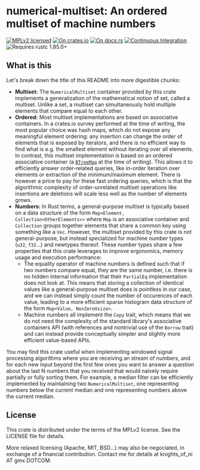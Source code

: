 # numerical-multiset: An ordered multiset of machine numbers

[![MPLv2 licensed](https://img.shields.io/badge/license-MPLv2-blue.svg)](./LICENSE)
[![On crates.io](https://img.shields.io/crates/v/numerical-multiset.svg)](https://crates.io/crates/numerical-multiset)
[![On docs.rs](https://docs.rs/numerical-multiset/badge.svg)](https://docs.rs/numerical-multiset/)
[![Continuous Integration](https://img.shields.io/github/actions/workflow/status/HadrienG2/numerical-multiset/ci.yml?branch=master)](https://github.com/HadrienG2/numerical-multiset/actions?query=workflow%3A%22Continuous+Integration%22)
![Requires rustc 1.85.0+](https://img.shields.io/badge/rustc-1.85.0+-lightgray.svg)


## What is this

Let's break down the title of this README into more digestible chunks:

- **Multiset:** The `NumericalMultiset` container provided by this crate
  implements a generalization of the mathematical notion of set, called a
  multiset. Unlike a set, a multiset can simultaneously hold multiple elements
  that compare equal to each other.
- **Ordered:** Most multiset implementations are based on associative
  containers. In a crates.io survey performed at the time of writing, the most
  popular choice was hash maps, which do not expose any meaningful element
  ordering: any insertion can change the order of elements that is exposed by
  iterators, and there is no efficient way to find what is e.g. the smallest
  element without iterating over all elements. In contrast, this multiset
  implementation is based on an ordered associative container (a
  [`BTreeMap`](https://doc.rust-lang.org/std/collections/struct.BTreeMap.html)
  at the time of writing). This allows it to efficiently answer order-related
  queries, like in-order iteration over elements or extraction of the
  minimum/maximum element. There is however a price to pay for these fast
  ordering queries, which is that the algorithmic complexity of order-unrelated
  multiset operations like insertions are deletions will scale less well as the
  number of elements grows.
- **Numbers:** In Rust terms, a general-purpose multiset is typically based on a
  data structure of the form `Map<Element, Collection<OtherElements>>` where
  `Map` is an associative container and `Collection` groups together elements
  that share a common key using something like a `Vec`. However, the multiset
  provided by this crate is not general-purpose, but instead specialized for
  machine number types (`u32`, `f32`...) and newtypes thereof. These number
  types share a few properties that this crate leverages to improve ergonomics,
  memory usage and execution performance:
    * The equality operator of machine numbers is defined such that if two
      numbers compare equal, they are the same number, i.e. there is no hidden
      internal information that their `PartialEq` implementation does not look
      at. This means that storing a collection of identical values like a
      general-purpose multiset does is pointless in our case, and we can instead 
      simply count the number of occurences of each value, leading to a more
      efficient sparse histogram data structure of the form `Map<Value,
      NonZeroUsize>`.
    * Machine numbers all implement the `Copy` trait, which means that we do not
      need the complexity of the standard library's associative containers API
      (with references and nontrivial use of the `Borrow` trait) and can instead 
      provide conceptually simpler and slightly more efficient value-based APIs.

You may find this crate useful when implementing windowed signal processing
algorithms where you are receiving an stream of numbers, and for each new input
beyond the first few ones you want to answer a question about the last N numbers
that you received that would naively require partially or fully sorting them.
For example, a median filter can be efficiently implemented by maintaining two
`NumericalMultiset`, one representing numbers below the current median and one
representing numbers above the current median.


## License

This crate is distributed under the terms of the MPLv2 license. See the LICENSE
file for details.

More relaxed licensing (Apache, MIT, BSD...) may also be negociated, in exchange
of a financial contribution. Contact me for details at knights_of_ni AT gmx
DOTCOM.
